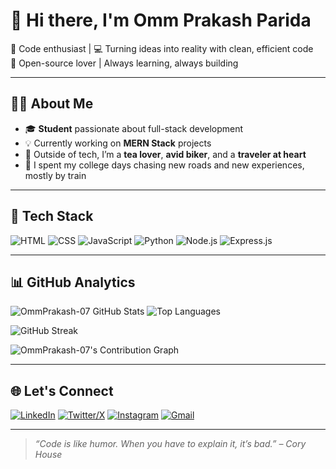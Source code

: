 # 👋 Hi there, I'm Omm Prakash Parida

🚀 Code enthusiast | 💻 Turning ideas into reality with clean, efficient code  
🌱 Open-source lover | Always learning, always building  

---

## 🧑‍💻 About Me

- 🎓 **Student** passionate about full-stack development
- 💡 Currently working on **MERN Stack** projects
- 🍵 Outside of tech, I’m a **tea lover**, **avid biker**, and a **traveler at heart**  
- 🚂 I spent my college days chasing new roads and new experiences, mostly by train

---

## 💼 Tech Stack

![HTML](https://img.shields.io/badge/HTML5-E34F26?style=flat-square&logo=html5&logoColor=white)
![CSS](https://img.shields.io/badge/CSS3-1572B6?style=flat-square&logo=css3&logoColor=white)
![JavaScript](https://img.shields.io/badge/JavaScript-F7DF1E?style=flat-square&logo=javascript&logoColor=black)
![Python](https://img.shields.io/badge/Python-3776AB?style=flat-square&logo=python&logoColor=white)
![Node.js](https://img.shields.io/badge/Node.js-339933?style=flat-square&logo=nodedotjs&logoColor=white)
![Express.js](https://img.shields.io/badge/Express.js-000000?style=flat-square&logo=express&logoColor=white)

---

## 📊 GitHub Analytics

![OmmPrakash-07 GitHub Stats](https://github-readme-stats.vercel.app/api?username=OmmPrakash-07&show_icons=true&theme=radical)
![Top Languages](https://github-readme-stats.vercel.app/api/top-langs/?username=OmmPrakash-07&layout=compact&theme=radical)

![GitHub Streak](https://github-readme-streak-stats.herokuapp.com?user=OmmPrakash-07&theme=radical&date_format=M%20j%5B%2C%20Y%5D)

![OmmPrakash-07's Contribution Graph](https://github-readme-activity-graph.cyclic.app/graph?username=OmmPrakash-07&theme=github-compact)

---

## 🌐 Let's Connect

[![LinkedIn](https://img.shields.io/badge/-LinkedIn-0077B5?style=flat-square&logo=linkedin&logoColor=white)](https://www.linkedin.com/in/omm-prakash-parida/)
[![Twitter/X](https://img.shields.io/badge/-X-black?style=flat-square&logo=twitter&logoColor=white)](https://x.com/Ommprakash2005/)
[![Instagram](https://img.shields.io/badge/-Instagram-E4405F?style=flat-square&logo=instagram&logoColor=white)](https://www.instagram.com/genius_omm/)
[![Gmail](https://img.shields.io/badge/-Email-D14836?style=flat-square&logo=gmail&logoColor=white)](mailto:ommprakashparida114@gmail.com)

---

> *“Code is like humor. When you have to explain it, it’s bad.” – Cory House*
